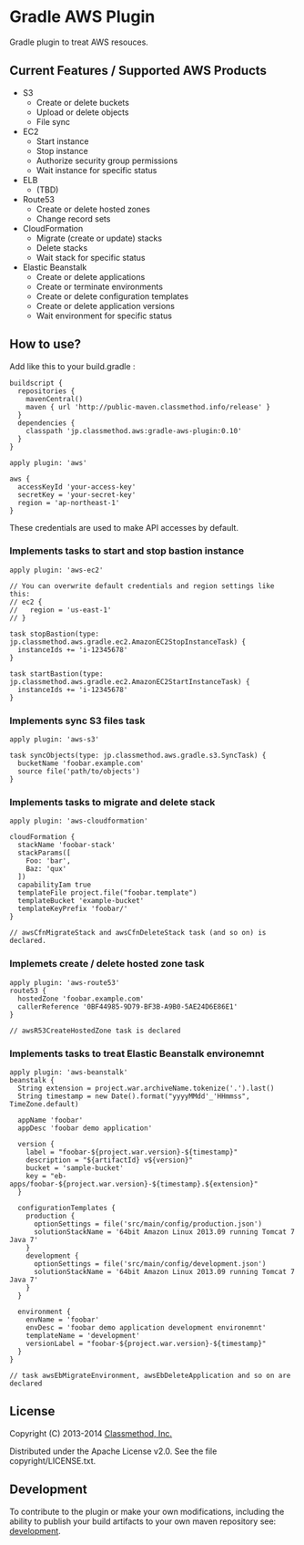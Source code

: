 Gradle AWS Plugin
=================

Gradle plugin to treat AWS resouces.

Current Features / Supported AWS Products
-----------------------------------------

* S3
  * Create or delete buckets
  * Upload or delete objects
  * File sync
* EC2
  * Start instance
  * Stop instance
  * Authorize security group permissions
  * Wait instance for specific status
* ELB
  * (TBD)
* Route53
  * Create or delete hosted zones
  * Change record sets
* CloudFormation
  * Migrate (create or update) stacks
  * Delete stacks
  * Wait stack for specific status
* Elastic Beanstalk
  * Create or delete applications
  * Create or terminate environments
  * Create or delete configuration templates
  * Create or delete application versions
  * Wait environment for specific status

How to use?
-----------

Add like this to your build.gradle :

    buildscript {
      repositories {
        mavenCentral()
        maven { url 'http://public-maven.classmethod.info/release' }
      }
      dependencies {
        classpath 'jp.classmethod.aws:gradle-aws-plugin:0.10'
      }
    }
    
    apply plugin: 'aws'
    
    aws {
      accessKeyId 'your-access-key'
      secretKey = 'your-secret-key'
      region = 'ap-northeast-1'
    }

These credentials are used to make API accesses by default.


### Implements tasks to start and stop bastion instance

    apply plugin: 'aws-ec2'
    
    // You can overwrite default credentials and region settings like this:
    // ec2 {
    //   region = 'us-east-1'
    // }
    
    task stopBastion(type: jp.classmethod.aws.gradle.ec2.AmazonEC2StopInstanceTask) {
      instanceIds += 'i-12345678'
    }

    task startBastion(type: jp.classmethod.aws.gradle.ec2.AmazonEC2StartInstanceTask) {
      instanceIds += 'i-12345678'
    }

### Implements sync S3 files task

    apply plugin: 'aws-s3'
    
    task syncObjects(type: jp.classmethod.aws.gradle.s3.SyncTask) {
      bucketName 'foobar.example.com'
      source file('path/to/objects')
    }


### Implements tasks to migrate and delete stack

    apply plugin: 'aws-cloudformation'
    
    cloudFormation {
      stackName 'foobar-stack'
      stackParams([
        Foo: 'bar',
        Baz: 'qux'
      ])
      capabilityIam true
      templateFile project.file("foobar.template")
      templateBucket 'example-bucket'
      templateKeyPrefix 'foobar/'
    }
    
    // awsCfnMigrateStack and awsCfnDeleteStack task (and so on) is declared.


### Implemets create / delete hosted zone task

    apply plugin: 'aws-route53'
    route53 {
      hostedZone 'foobar.example.com'
      callerReference '0BF44985-9D79-BF3B-A9B0-5AE24D6E86E1'
    }
    
    // awsR53CreateHostedZone task is declared


### Implements tasks to treat Elastic Beanstalk environemnt

    apply plugin: 'aws-beanstalk'
    beanstalk {
      String extension = project.war.archiveName.tokenize('.').last()
      String timestamp = new Date().format("yyyyMMdd'_'HHmmss", TimeZone.default)
    
      appName 'foobar'
      appDesc 'foobar demo application'
      
      version {
        label = "foobar-${project.war.version}-${timestamp}"
        description = "${artifactId} v${version}"
        bucket = 'sample-bucket'
        key = "eb-apps/foobar-${project.war.version}-${timestamp}.${extension}"
      }
      
      configurationTemplates {
        production {
          optionSettings = file('src/main/config/production.json')
          solutionStackName = '64bit Amazon Linux 2013.09 running Tomcat 7 Java 7'
        }
        development {
          optionSettings = file('src/main/config/development.json')
          solutionStackName = '64bit Amazon Linux 2013.09 running Tomcat 7 Java 7'
        }
      }
      
      environment {
        envName = 'foobar'
        envDesc = 'foobar demo application development environemnt'
        templateName = 'development'
        versionLabel = "foobar-${project.war.version}-${timestamp}"
      }
    }
    
    // task awsEbMigrateEnvironment, awsEbDeleteApplication and so on are declared


License
-------
Copyright (C) 2013-2014 [Classmethod, Inc.](http://classmethod.jp/)

Distributed under the Apache License v2.0.  See the file copyright/LICENSE.txt.

Development
-----------
To contribute to the plugin or make your own modifications, including the ability
to publish your build artifacts to your own maven repository see: [development](docs/development.md).